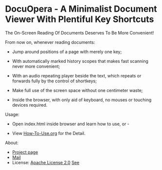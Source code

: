 # DocuOpera - A Minimalist Document Viewer With Plentiful Key Shortcuts

The On-Screen Reading Of Documents Deserves To Be More Convenient!

From now on, whenever reading documents:

* Jump around positions of a page with merely one key;

* With automatically marked history scopes that makes fast scanning never more convenient;

* With an audio repeating player beside the text, which repeats or forwards fully by the control of shortkeys;

* Make full use of the screen space  without one centimeter waste;

* Inside the browser, with only aid of keyboard, no mouses or touching devices required.

Usage:

* Open index.html inside browser and learn how to use, or -

* View [How-To-Use.org](./project/How-To-Use.html) for the Detail.

About:

* [Project page](https://github.com/fulgenssequar/docuOpera/)
* [Mail](mailto:guolh2013@hotmail.com/)
* License: [Apache License 2.0](http://www.apache.org/licenses/LICENSE-2.0)
[See](LICENSE)
